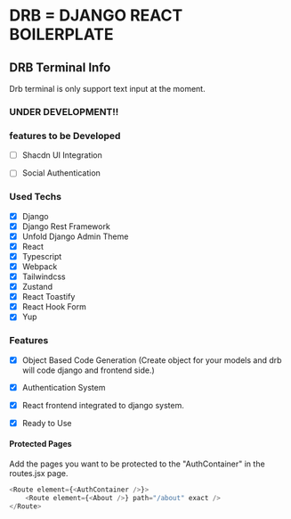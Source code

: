 # DRB = DJANGO REACT BOILERPLATE

## DRB Terminal Info
Drb terminal is only support text input at the moment.

### UNDER DEVELOPMENT!!

### features to be Developed
- [ ] Shacdn UI Integration
- [ ] Social Authentication


### Used Techs
- [x] Django
- [x] Django Rest Framework
- [x] Unfold Django Admin Theme
- [x] React
- [x] Typescript
- [x] Webpack
- [x] Tailwindcss
- [x] Zustand
- [x] React Toastify
- [x] React Hook Form
- [x] Yup

### Features
- [x] Object Based Code Generation (Create object for your models and drb will code django and frontend side.)
- [x] Authentication System
- [x] React frontend integrated to django system.
- [x] Ready to Use


#### Protected Pages
Add the pages you want to be protected to the "AuthContainer" in the routes.jsx page.
```js
<Route element={<AuthContainer />}>
    <Route element={<About />} path="/about" exact />
</Route>
```